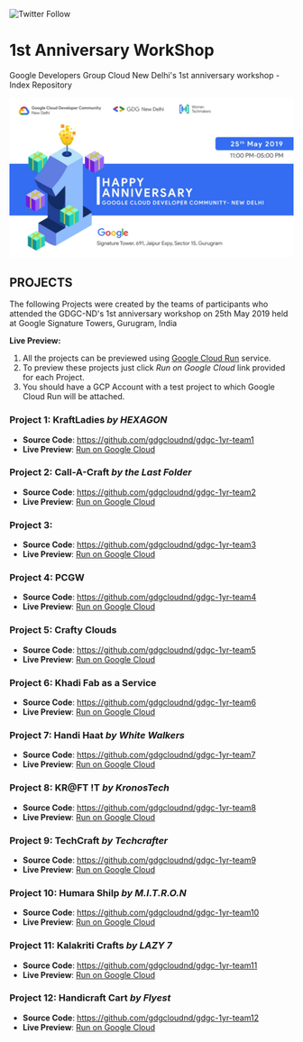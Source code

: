 <a href="https://twitter.com/intent/follow?screen_name=gdgcloudnd" style="text-decoration:none" target="_blank"><img alt="Twitter Follow" src="https://img.shields.io/twitter/follow/gdgcloudnd.svg?style=social"></a>

# 1st Anniversary WorkShop
Google Developers Group Cloud New Delhi's 1st anniversary workshop - Index Repository

![GDGC-ND's 1st Anniversary Poster](/GCDC.jpg?raw=true "GCDC-ND's 1st Anniversary Poster")

## PROJECTS

The following Projects were created by the teams of participants who attended the GDGC-ND's 1st anniversary workshop on 25th May 2019 held at Google Signature Towers, Gurugram, India

**Live Preview:**
1. All the projects can be previewed using [Google Cloud Run](https://cloud.google.com/run/) service.
2. To preview these projects just click *Run on Google Cloud* link provided for each Project.
3. You should have a GCP Account with a test project to which Google Cloud Run will be attached.

### Project 1: KraftLadies *by HEXAGON*
  - **Source Code**: https://github.com/gdgcloudnd/gdgc-1yr-team1
  - **Live Preview**: [Run on Google Cloud](https://deploy.cloud.run/?git_repo=https://github.com/gdgcloudnd/gdgc-1yr-team1.git)

### Project 2: Call-A-Craft *by the Last Folder*
  - **Source Code**: https://github.com/gdgcloudnd/gdgc-1yr-team2
  - **Live Preview**: [Run on Google Cloud](https://deploy.cloud.run/?git_repo=https://github.com/gdgcloudnd/gdgc-1yr-team2.git)

### Project 3:
  - **Source Code**: https://github.com/gdgcloudnd/gdgc-1yr-team3
  - **Live Preview**: [Run on Google Cloud](https://deploy.cloud.run/?git_repo=https://github.com/gdgcloudnd/gdgc-1yr-team3.git)

### Project 4: PCGW
  - **Source Code**: https://github.com/gdgcloudnd/gdgc-1yr-team4
  - **Live Preview**: [Run on Google Cloud](https://deploy.cloud.run/?git_repo=https://github.com/gdgcloudnd/gdgc-1yr-team4.git)

### Project 5: Crafty Clouds
  - **Source Code**: https://github.com/gdgcloudnd/gdgc-1yr-team5
  - **Live Preview**: [Run on Google Cloud](https://deploy.cloud.run/?git_repo=https://github.com/gdgcloudnd/gdgc-1yr-team5.git)
### Project 6: Khadi Fab as a Service
  - **Source Code**: https://github.com/gdgcloudnd/gdgc-1yr-team6
  - **Live Preview**: [Run on Google Cloud](https://deploy.cloud.run/?git_repo=https://github.com/gdgcloudnd/gdgc-1yr-team6.git)
  
### Project 7: Handi Haat *by White Walkers*
  - **Source Code**: https://github.com/gdgcloudnd/gdgc-1yr-team7
  - **Live Preview**: [Run on Google Cloud](https://deploy.cloud.run/?git_repo=https://github.com/gdgcloudnd/gdgc-1yr-team7.git)

### Project 8: KR@FT !T *by KronosTech*
  - **Source Code**: https://github.com/gdgcloudnd/gdgc-1yr-team8
  - **Live Preview**: [Run on Google Cloud](https://deploy.cloud.run/?git_repo=https://github.com/gdgcloudnd/gdgc-1yr-team8.git)

### Project 9: TechCraft *by Techcrafter*
  - **Source Code**: https://github.com/gdgcloudnd/gdgc-1yr-team9
  - **Live Preview**: [Run on Google Cloud](https://deploy.cloud.run/?git_repo=https://github.com/gdgcloudnd/gdgc-1yr-team9.git)

### Project 10: Humara Shilp *by M.I.T.R.O.N*
  - **Source Code**: https://github.com/gdgcloudnd/gdgc-1yr-team10
  - **Live Preview**: [Run on Google Cloud](https://deploy.cloud.run/?git_repo=https://github.com/gdgcloudnd/gdgc-1yr-team10.git)

### Project 11: Kalakriti Crafts *by LAZY 7*
  - **Source Code**: https://github.com/gdgcloudnd/gdgc-1yr-team11
  - **Live Preview**: [Run on Google Cloud](https://deploy.cloud.run/?git_repo=https://github.com/gdgcloudnd/gdgc-1yr-team11.git)

### Project 12: Handicraft Cart *by Flyest*
  - **Source Code**: https://github.com/gdgcloudnd/gdgc-1yr-team12
  - **Live Preview**: [Run on Google Cloud](https://deploy.cloud.run/?git_repo=https://github.com/gdgcloudnd/gdgc-1yr-team12.git)
